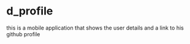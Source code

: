 # d_profile
this is a mobile application that shows the user details and a link to his github profile
